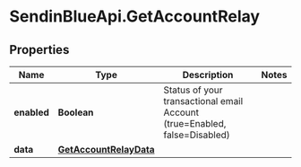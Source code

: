 # SendinBlueApi.GetAccountRelay

## Properties
Name | Type | Description | Notes
------------ | ------------- | ------------- | -------------
**enabled** | **Boolean** | Status of your transactional email Account (true&#x3D;Enabled, false&#x3D;Disabled) | 
**data** | [**GetAccountRelayData**](GetAccountRelayData.md) |  | 


